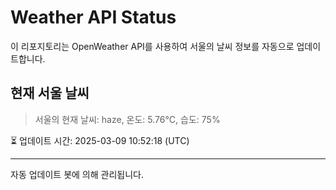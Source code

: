 
# Weather API Status

이 리포지토리는 OpenWeather API를 사용하여 서울의 날씨 정보를 자동으로 업데이트합니다.

## 현재 서울 날씨
> 서울의 현재 날씨: haze, 온도: 5.76°C, 습도: 75%

⏳ 업데이트 시간: 2025-03-09 10:52:18 (UTC)

---
자동 업데이트 봇에 의해 관리됩니다.
